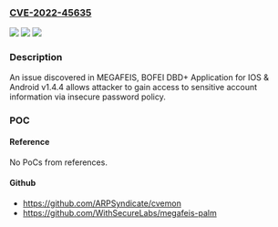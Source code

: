 ### [CVE-2022-45635](https://cve.mitre.org/cgi-bin/cvename.cgi?name=CVE-2022-45635)
![](https://img.shields.io/static/v1?label=Product&message=n%2Fa&color=blue)
![](https://img.shields.io/static/v1?label=Version&message=n%2Fa&color=blue)
![](https://img.shields.io/static/v1?label=Vulnerability&message=n%2Fa&color=brighgreen)

### Description

An issue discovered in MEGAFEIS, BOFEI DBD+ Application for IOS & Android v1.4.4 allows attacker to gain access to sensitive account information via insecure password policy.

### POC

#### Reference
No PoCs from references.

#### Github
- https://github.com/ARPSyndicate/cvemon
- https://github.com/WithSecureLabs/megafeis-palm

